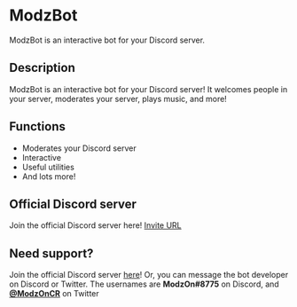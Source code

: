 # ModzBot
ModzBot is an interactive bot for your Discord server.
## Description
ModzBot is an interactive bot for your Discord server! It welcomes people in your server, moderates your server, plays music, and more!
## Functions
* Moderates your Discord server
* Interactive
* Useful utilities
* And lots more!
## Official Discord server
Join the official Discord server here! [Invite URL](https://discord.gg/qWbWNbB)
## Need support?
Join the official Discord server [here](https://discord.gg/qWbWNbB)!
Or, you can message the bot developer on Discord or Twitter.
The usernames are **ModzOn#8775** on Discord, and [**@ModzOnCR**](https://www.twitter.com/ModzOnCR) on Twitter
